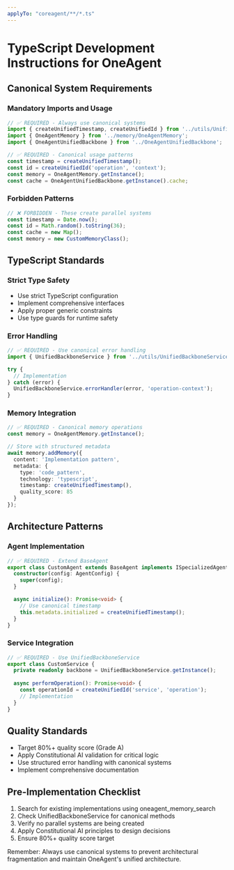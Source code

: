 ```yaml
---
applyTo: "coreagent/**/*.ts"
---
```


# TypeScript Development Instructions for OneAgent

## Canonical System Requirements

### Mandatory Imports and Usage
```typescript
// ✅ REQUIRED - Always use canonical systems
import { createUnifiedTimestamp, createUnifiedId } from '../utils/UnifiedBackboneService';
import { OneAgentMemory } from '../memory/OneAgentMemory';
import { OneAgentUnifiedBackbone } from '../OneAgentUnifiedBackbone';

// ✅ REQUIRED - Canonical usage patterns
const timestamp = createUnifiedTimestamp();
const id = createUnifiedId('operation', 'context');
const memory = OneAgentMemory.getInstance();
const cache = OneAgentUnifiedBackbone.getInstance().cache;
```

### Forbidden Patterns
```typescript
// ❌ FORBIDDEN - These create parallel systems
const timestamp = Date.now();
const id = Math.random().toString(36);
const cache = new Map();
const memory = new CustomMemoryClass();
```

## TypeScript Standards

### Strict Type Safety
- Use strict TypeScript configuration
- Implement comprehensive interfaces
- Apply proper generic constraints
- Use type guards for runtime safety

### Error Handling
```typescript
// ✅ REQUIRED - Use canonical error handling
import { UnifiedBackboneService } from '../utils/UnifiedBackboneService';

try {
  // Implementation
} catch (error) {
  UnifiedBackboneService.errorHandler(error, 'operation-context');
}
```

### Memory Integration
```typescript
// ✅ REQUIRED - Canonical memory operations
const memory = OneAgentMemory.getInstance();

// Store with structured metadata
await memory.addMemory({
  content: 'Implementation pattern',
  metadata: {
    type: 'code_pattern',
    technology: 'typescript',
    timestamp: createUnifiedTimestamp(),
    quality_score: 85
  }
});
```

## Architecture Patterns

### Agent Implementation
```typescript
// ✅ REQUIRED - Extend BaseAgent
export class CustomAgent extends BaseAgent implements ISpecializedAgent {
  constructor(config: AgentConfig) {
    super(config);
  }

  async initialize(): Promise<void> {
    // Use canonical timestamp
    this.metadata.initialized = createUnifiedTimestamp();
  }
}
```

### Service Integration
```typescript
// ✅ REQUIRED - Use UnifiedBackboneService
export class CustomService {
  private readonly backbone = UnifiedBackboneService.getInstance();
  
  async performOperation(): Promise<void> {
    const operationId = createUnifiedId('service', 'operation');
    // Implementation
  }
}
```

## Quality Standards
- Target 80%+ quality score (Grade A)
- Apply Constitutional AI validation for critical logic
- Use structured error handling with canonical systems
- Implement comprehensive documentation

## Pre-Implementation Checklist
1. Search for existing implementations using oneagent_memory_search
2. Check UnifiedBackboneService for canonical methods
3. Verify no parallel systems are being created
4. Apply Constitutional AI principles to design decisions
5. Ensure 80%+ quality score target

Remember: Always use canonical systems to prevent architectural fragmentation and maintain OneAgent's unified architecture.

